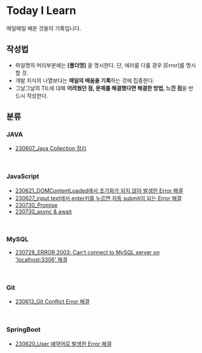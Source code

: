 # Today I Learn
매일매일 배운 것들의 기록입니다.

## 작성법
- 파일명의 머리부분에는 **[폴더명]** 을 명시한다. 단, 에러를 다룰 경우 [Error]를 명시할 것.
- 개발 지식의 나열보다는 **매일의 배움을 기록**하는 것에 집중한다.
- 그날그날의 TIL에 대해 **어려웠던 점, 문제를 해결했다면 해결한 방법, 느낀 점**을 반드시 작성한다.

## 분류

### JAVA
- [230607_Java Collection 정리](https://github.com/haeunNoh06/TIL/blob/main/JAVA/%5BJAVA%5D%20Collection.md)

<br>

### JavaScript
- [230621_DOMContentLoaded에서 초기화가 되지 않아 발생한 Error 해결](https://github.com/haeunNoh06/TIL/blob/main/JavaScript/%5Berror%5DCannot%20read%20properties%20of%20null%20(reading%20'addEventListener').md)
- [230627_input text에서 enter키를 누르면 자동 submit이 되는 Error 해결](https://github.com/haeunNoh06/TIL/blob/main/JavaScript/%5BError%5Denter%ED%82%A4%EB%A5%BC%20%EB%88%84%EB%A5%B4%EB%A9%B4%20%EC%9E%90%EB%8F%99%20submit%EB%90%98%EB%8A%94%20%EC%97%90%EB%9F%AC.md)
- [230730_Promise](https://github.com/haeunNoh06/TIL/blob/main/JavaScript/%5BJavaScript%5D%20Promise.md)
- [230730_async & await](https://github.com/haeunNoh06/TIL/blob/main/JavaScript/%5BJavaScript%5D%20async%20%26%20await.md)

<br>

### MySQL
- [230728_ERROR 2003: Can't connect to MySQL server on 'localhost:3306' 해결](https://github.com/haeunNoh06/TIL/blob/main/DataBase/MySQL/%5Berror%5D%20Can't%20connect%20to%20MySQL%20server%20on.md)

<br>

### Git
- [230613_Git Conflict Error 해결](https://github.com/haeunNoh06/TIL/blob/main/Git/%5Bgit%5D%20Conflict%20Error.md)

<br>

### SpringBoot
- [230620_User 예약어로 발생한 Error 해결](https://github.com/haeunNoh06/TIL/blob/main/SpringBoot/%5Berror%5D%20org.h2.jdbc.JdbcSQLSyntaxErrorException.md)